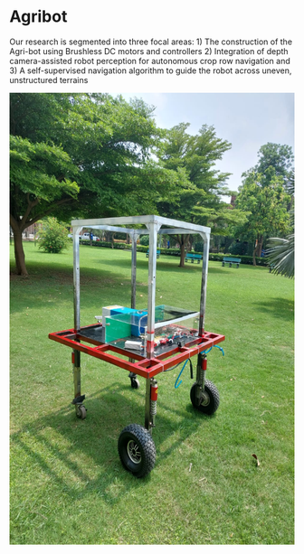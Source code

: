 # Agribot
Our research is segmented into three focal areas: 1) The construction of the Agri-bot using Brushless DC motors and controllers 2) Integration of depth camera-assisted robot perception for autonomous crop row navigation and 3) A self-supervised navigation algorithm to guide the robot across uneven, unstructured terrains

<div style="text-align: center;">
<img src="https://github.com/alam121/Agribot/blob/main/Front.jpeg" alt="Your Image Description" width="700" height="800">
</div>

